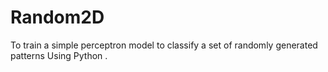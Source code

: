 # Random2D
To train a simple perceptron model to classify a set of randomly generated patterns Using Python .
